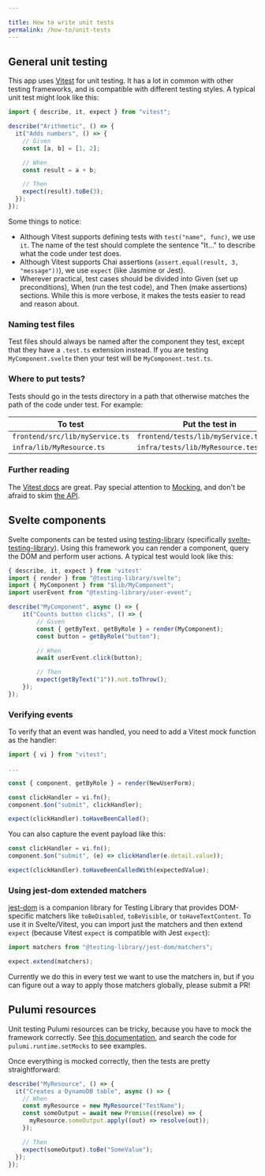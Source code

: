 ```yaml
---

title: How to write unit tests
permalink: /how-to/unit-tests
---
```


## General unit testing

This app uses [Vitest](https://vitest.dev/) for unit testing. It has a lot in common with other testing frameworks, and is compatible with different testing styles. A typical unit test might look like this:

```ts
import { describe, it, expect } from "vitest";

describe("Arithmetic", () => {
  it("Adds numbers", () => {
    // Given
    const [a, b] = [1, 2];

    // When
    const result = a + b;

    // Then
    expect(result).toBe(3);
  });
});
```

Some things to notice:

- Although Vitest supports defining tests with `test("name", func)`, we use `it`. The name of the test should complete the sentence "It..." to describe what the code under test does.
- Although Vitest supports Chai assertions (`assert.equal(result, 3, "message"))`), we use `expect` (like Jasmine or Jest).
- Wherever practical, test cases should be divided into Given (set up preconditions), When (run the test code), and Then (make assertions) sections. While this is more verbose, it makes the tests easier to read and reason about.

### Naming test files

Test files should always be named after the component they test, except that they have a `.test.ts` extension instead. If you are testing `MyComponent.svelte` then your test will be `MyComponent.test.ts`.

### Where to put tests?

Tests should go in the tests directory in a path that otherwise matches the path of the code under test. For example:

| To test                         | Put the test in                        |
| ------------------------------- | -------------------------------------- |
| `frontend/src/lib/myService.ts` | `frontend/tests/lib/myService.test.ts` |
| `infra/lib/MyResource.ts`       | `infra/tests/lib/MyResource.test.ts`   |

### Further reading

The [Vitest docs](https://vitest.dev/guide/) are great. Pay special attention to [Mocking](https://vitest.dev/guide/mocking.html), and don't be afraid to skim [the API](https://vitest.dev/api/).

## Svelte components

Svelte components can be tested using [testing-library](https://testing-library.com/) (specifically [svelte-testing-library](https://testing-library.com/docs/svelte-testing-library/intro)). Using this framework you can render a component, query the DOM and perform user actions. A typical test would look like this:

```ts
{ describe, it, expect } from 'vitest'
import { render } from "@testing-library/svelte";
import { MyComponent } from "$lib/MyComponent";
import userEvent from "@testing-library/user-event";

describe("MyComponent", async () => {
    it("Counts button clicks", () => {
        // Given
        const { getByText, getByRole } = render(MyComponent);
        const button = getByRole("button");

        // When
        await userEvent.click(button);

        // Then
        expect(getByText("1")).not.toThrow();
    });
});
```

### Verifying events

To verify that an event was handled, you need to add a Vitest mock function as the handler:

```ts
import { vi } from "vitest";

...

const { component, getByRole } = render(NewUserForm);

const clickHandler = vi.fn();
component.$on("submit", clickHandler);

expect(clickHandler).toHaveBeenCalled();
```

You can also capture the event payload like this:

```ts
const clickHandler = vi.fn();
component.$on("submit", (e) => clickHandler(e.detail.value));

expect(clickHandler).toHaveBeenCalledWith(expectedValue);
```

### Using jest-dom extended matchers

[jest-dom](https://github.com/testing-library/jest-dom) is a companion library for Testing Library that provides DOM-specific matchers like `toBeDisabled`, `toBeVisible`, or `toHaveTextContent`. To use it in Svelte/Vitest, you can import just the matchers and then extend `expect` (because Vitest `expect` is compatible with Jest `expect`):

```ts
import matchers from "@testing-library/jest-dom/matchers";

expect.extend(matchers);
```

Currently we do this in every test we want to use the matchers in, but if you can figure out a way to apply those matchers globally, please submit a PR!

## Pulumi resources

Unit testing Pulumi resources can be tricky, because you have to mock the framework correctly. See [this documentation](https://www.pulumi.com/docs/guides/testing/unit/), and search the code for `pulumi.runtime.setMocks` to see examples.

Once everything is mocked correctly, then the tests are pretty straightforward:

```ts
describe("MyResource", () => {
  it("Creates a DynamoDB table", async () => {
    // When
    const myResource = new MyResource("TestName");
    const someOutput = await new Promise((resolve) => {
      myResource.someOutput.apply((out) => resolve(out));
    });

    // Then
    expect(someOutput).toBe("SomeValue");
  });
});
```

